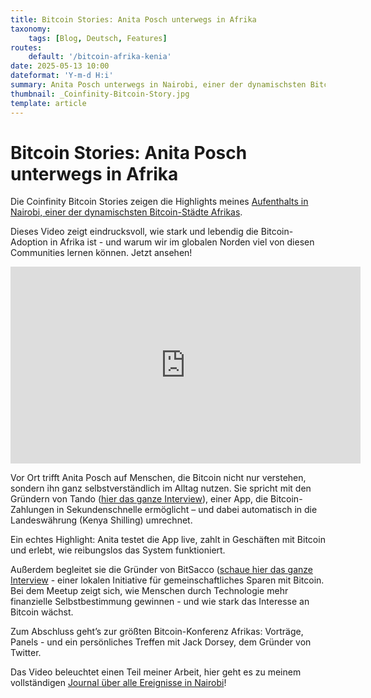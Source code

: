 ```yaml
---
title: Bitcoin Stories: Anita Posch unterwegs in Afrika
taxonomy:
    tags: [Blog, Deutsch, Features]
routes:
    default: '/bitcoin-afrika-kenia'
date: 2025-05-13 10:00
dateformat: 'Y-m-d H:i'
summary: Anita Posch unterwegs in Nairobi, einer der dynamischsten Bitcoin-Städte Afrikas
thumbnail: _Coinfinity-Bitcoin-Story.jpg
template: article
---
```


# Bitcoin Stories: Anita Posch unterwegs in Afrika

Die Coinfinity Bitcoin Stories zeigen die Highlights meines [Aufenthalts in Nairobi, einer der dynamischsten Bitcoin-Städte Afrikas](https://anitaposch.com/nairobi-journal-2024).

Dieses Video zeigt eindrucksvoll, wie stark und lebendig die Bitcoin-Adoption in Afrika ist - und warum wir im globalen Norden viel von diesen Communities lernen können. Jetzt ansehen!

<iframe width="560" height="315" src="https://www.youtube.com/embed/AedbEpyLVyg" title="YouTube video player" frameborder="0" allow="accelerometer; autoplay; clipboard-write; encrypted-media; gyroscope; picture-in-picture; web-share" referrerpolicy="strict-origin-when-cross-origin" allowfullscreen></iframe>

Vor Ort trifft Anita Posch auf Menschen, die Bitcoin nicht nur verstehen, sondern ihn ganz selbstverständlich im Alltag nutzen. Sie spricht mit den Gründern von Tando ([hier das ganze Interview]([https://youtu.be/7fFnAnbZBUU](https://youtu.be/7fFnAnbZBUU))), einer App, die Bitcoin-Zahlungen in Sekundenschnelle ermöglicht – und dabei automatisch in die Landeswährung (Kenya Shilling) umrechnet.

Ein echtes Highlight: Anita testet die App live, zahlt in Geschäften mit Bitcoin und erlebt, wie reibungslos das System funktioniert.

Außerdem begleitet sie die Gründer von BitSacco ([schaue hier das ganze Interview]([https://youtu.be/KwgaWqL08LA](https://youtu.be/KwgaWqL08LA)) - einer lokalen Initiative für gemeinschaftliches Sparen mit Bitcoin. Bei dem Meetup zeigt sich, wie Menschen durch Technologie mehr finanzielle Selbstbestimmung gewinnen - und wie stark das Interesse an Bitcoin wächst.

Zum Abschluss geht’s zur größten Bitcoin-Konferenz Afrikas: Vorträge, Panels - und ein persönliches Treffen mit Jack Dorsey, dem Gründer von Twitter.

Das Video beleuchtet einen Teil meiner Arbeit, hier geht es zu meinem vollständigen [Journal über alle Ereignisse in Nairobi](https://anitaposch.com/nairobi-journal-2024)!
